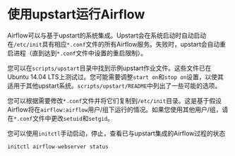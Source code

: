 # 使用upstart运行Airflow

Airflow可以与基于upstart的系统集成。Upstart会在系统启动时自动启动在`/etc/init`具有相应`*.conf`文件的所有Airflow服务。失败时，upstart会自动重启进程（直到达到`*.conf`文件中设置的重启限制）。

您可以在`scripts/upstart`目录中找到示例upstart作业文件。这些文件已在Ubuntu 14.04 LTS上测试过。您可能需要调整`start on`和`stop on`设置，以使其适用于其他upstart系统。`scripts/upstart/README`中列出了一些可能的选项。

您可以根据需要修改`*.conf`文件并将它们复制到`/etc/init`目录。这是基于假设Airflow将在`airflow:airflow`用户/组下运行的情况。如果您使用其他用户/组，请在`*.conf`文件中更改`setuid`和`setgid`。

您可以使用`initctl`手动启动，停止，查看已与upstart集成的Airflow过程的状态

```py
initctl airflow-webserver status
```
